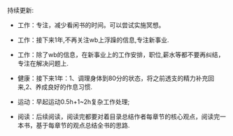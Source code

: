 持续更新:

- 工作：专注，减少看闲书的时间。可以尝试实施冥想。
- 工作：接下来1年,不再关注wb上浮躁的信息,专注新事业.
- 工作：除了wb的信息，在新事业上的工作安排，职位,薪水等都不要再纠结，专注在解决问题上.

- 健康：接下来1年：1、调理身体到80分的状态，将之前透支的精力补充回来,2、养成良好的作息习惯.

- 运动：早起运动0.5h+1~2h复杂工作处理;

- 阅读：后续阅读，阅读完都要对着目录总结作者每章节的核心观点，阅读完一本书，基于每章节的观点总结全书的思路.